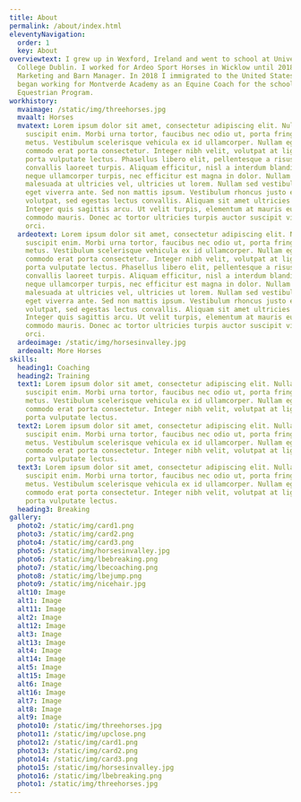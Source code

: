 ```yaml
---
title: About
permalink: /about/index.html
eleventyNavigation:
  order: 1
  key: About
overviewtext: I grew up in Wexford, Ireland and went to school at University
  College Dublin. I worked for Ardeo Sport Horses in Wicklow until 2018 as a
  Marketing and Barn Manager. In 2018 I immigrated to the United States and
  began working for Montverde Academy as an Equine Coach for the school's
  Equestrian Program.
workhistory:
  mvaimage: /static/img/threehorses.jpg
  mvaalt: Horses
  mvatext: Lorem ipsum dolor sit amet, consectetur adipiscing elit. Nullam non
    suscipit enim. Morbi urna tortor, faucibus nec odio ut, porta fringilla
    metus. Vestibulum scelerisque vehicula ex id ullamcorper. Nullam eget mauris
    commodo erat porta consectetur. Integer nibh velit, volutpat at ligula eget,
    porta vulputate lectus. Phasellus libero elit, pellentesque a risus et,
    convallis laoreet turpis. Aliquam efficitur, nisl a interdum blandit, urna
    neque ullamcorper turpis, nec efficitur est magna in dolor. Nullam felis mi,
    malesuada at ultricies vel, ultricies ut lorem. Nullam sed vestibulum dui,
    eget viverra ante. Sed non mattis ipsum. Vestibulum rhoncus justo eget urna
    volutpat, sed egestas lectus convallis. Aliquam sit amet ultricies ligula.
    Integer quis sagittis arcu. Ut velit turpis, elementum at mauris eu, ornare
    commodo mauris. Donec ac tortor ultricies turpis auctor suscipit vitae at
    orci.
  ardeotext: Lorem ipsum dolor sit amet, consectetur adipiscing elit. Nullam non
    suscipit enim. Morbi urna tortor, faucibus nec odio ut, porta fringilla
    metus. Vestibulum scelerisque vehicula ex id ullamcorper. Nullam eget mauris
    commodo erat porta consectetur. Integer nibh velit, volutpat at ligula eget,
    porta vulputate lectus. Phasellus libero elit, pellentesque a risus et,
    convallis laoreet turpis. Aliquam efficitur, nisl a interdum blandit, urna
    neque ullamcorper turpis, nec efficitur est magna in dolor. Nullam felis mi,
    malesuada at ultricies vel, ultricies ut lorem. Nullam sed vestibulum dui,
    eget viverra ante. Sed non mattis ipsum. Vestibulum rhoncus justo eget urna
    volutpat, sed egestas lectus convallis. Aliquam sit amet ultricies ligula.
    Integer quis sagittis arcu. Ut velit turpis, elementum at mauris eu, ornare
    commodo mauris. Donec ac tortor ultricies turpis auctor suscipit vitae at
    orci.
  ardeoimage: /static/img/horsesinvalley.jpg
  ardeoalt: More Horses
skills:
  heading1: Coaching
  heading2: Training
  text1: Lorem ipsum dolor sit amet, consectetur adipiscing elit. Nullam non
    suscipit enim. Morbi urna tortor, faucibus nec odio ut, porta fringilla
    metus. Vestibulum scelerisque vehicula ex id ullamcorper. Nullam eget mauris
    commodo erat porta consectetur. Integer nibh velit, volutpat at ligula eget,
    porta vulputate lectus.
  text2: Lorem ipsum dolor sit amet, consectetur adipiscing elit. Nullam non
    suscipit enim. Morbi urna tortor, faucibus nec odio ut, porta fringilla
    metus. Vestibulum scelerisque vehicula ex id ullamcorper. Nullam eget mauris
    commodo erat porta consectetur. Integer nibh velit, volutpat at ligula eget,
    porta vulputate lectus.
  text3: Lorem ipsum dolor sit amet, consectetur adipiscing elit. Nullam non
    suscipit enim. Morbi urna tortor, faucibus nec odio ut, porta fringilla
    metus. Vestibulum scelerisque vehicula ex id ullamcorper. Nullam eget mauris
    commodo erat porta consectetur. Integer nibh velit, volutpat at ligula eget,
    porta vulputate lectus.
  heading3: Breaking
gallery:
  photo2: /static/img/card1.png
  photo3: /static/img/card2.png
  photo4: /static/img/card3.png
  photo5: /static/img/horsesinvalley.jpg
  photo6: /static/img/lbebreaking.png
  photo7: /static/img/lbecoaching.png
  photo8: /static/img/lbejump.png
  photo9: /static/img/nicehair.jpg
  alt10: Image
  alt1: Image
  alt11: Image
  alt2: Image
  alt12: Image
  alt3: Image
  alt13: Image
  alt4: Image
  alt14: Image
  alt5: Image
  alt15: Image
  alt6: Image
  alt16: Image
  alt7: Image
  alt8: Image
  alt9: Image
  photo10: /static/img/threehorses.jpg
  photo11: /static/img/upclose.png
  photo12: /static/img/card1.png
  photo13: /static/img/card2.png
  photo14: /static/img/card3.png
  photo15: /static/img/horsesinvalley.jpg
  photo16: /static/img/lbebreaking.png
  photo1: /static/img/threehorses.jpg
---
```

